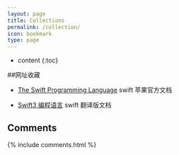 ```yaml
---
layout: page
title: Collections
permalink: /collection/
icon: bookmark
type: page
---
```


* content
{:toc}

##网址收藏

* [The Swift Programming Language](https://swift.org/)
  swift 苹果官方文档

* [Swift3 编程语言](https://www.cnswift.org/)
  swift 翻译版文档
  
## Comments

{% include comments.html %}
